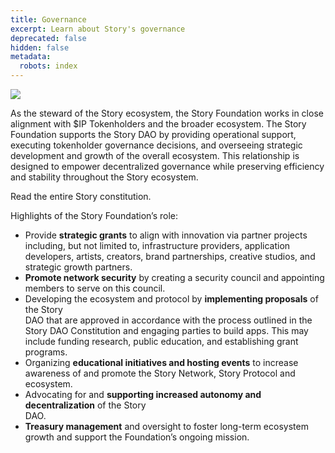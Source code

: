 ```yaml
---
title: Governance
excerpt: Learn about Story's governance
deprecated: false
hidden: false
metadata:
  robots: index
---
```

<Image align="center" src="https://files.readme.io/89a0fa8aea8ce83c82c2d3df20363280b307ffca44e7c3dcbc79675096ce5dbe-story_linkedin.png" />

As the steward of the Story ecosystem, the Story Foundation works in close alignment with $IP Tokenholders and the broader ecosystem. The Story Foundation supports the Story DAO by providing operational support, executing tokenholder governance decisions, and overseeing strategic development and growth of the overall ecosystem. This relationship is designed to empower decentralized governance while preserving efficiency and stability throughout the Story ecosystem.

<Cards columns={1}>
  <Card title="Story Constitution" href="https://story.foundation/constitution.pdf" icon="fa-scroll" iconColor="#ccb092" target="_blank">
    Read the entire Story constitution.
  </Card>
</Cards>

Highlights of the Story Foundation’s role:

* Provide **strategic grants** to align with innovation via partner projects including, but not limited to, infrastructure providers, application developers, artists, creators, brand partnerships, creative studios, and strategic growth partners.
* **Promote network security** by creating a security council and appointing members to serve on this council.
* Developing the ecosystem and protocol by **implementing proposals** of the Story\
  DAO that are approved in accordance with the process outlined in the Story DAO Constitution and engaging parties to build apps. This may include funding research, public education, and establishing grant programs.
* Organizing **educational initiatives and hosting events** to increase awareness of and promote the Story Network, Story Protocol and ecosystem.
* Advocating for and **supporting increased autonomy and decentralization** of the Story\
  DAO.
* **Treasury management** and oversight to foster long-term ecosystem growth and support the Foundation’s ongoing mission.